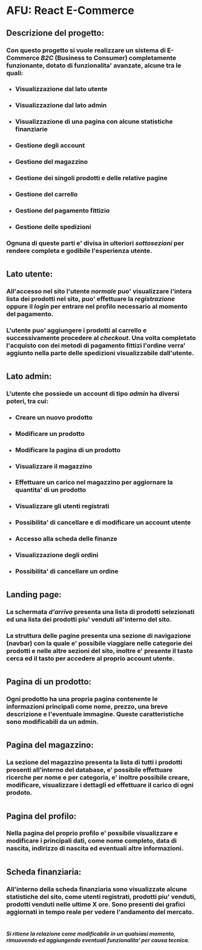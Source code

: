 # **AFU: React E-Commerce**
## **Descrizione del progetto:**
### Con questo progetto si vuole realizzare un sistema di E-Commerce *B2C* (Business to Consumer) completamente funzionante, dotato di funzionalita' avanzate, alcune tra le quali:
- ### Visualizzazione dal lato utente
- ### Visualizzazione dal lato admin
- ### Visualizzazione di una pagina con alcune statistiche finanziarie
- ### Gestione degli account
- ### Gestione del magazzino
- ### Gestione dei singoli prodotti e delle relative pagine
- ### Gestione del carrello
- ### Gestione del pagamento fittizio
- ### Gestione delle spedizioni
### Ognuna di queste parti e' divisa in ulteriori *sottosezioni* per rendere completa e godibile l'esperienza utente.
#
## **Lato utente:**
### All'accesso nel sito l'utente *normale* puo' visualizzare l'intera lista dei prodotti nel sito, puo' effettuare la *registrazione* oppure il *login* per entrare nel profilo necessario al momento del pagamento.
### L'utente puo' aggiungere i prodotti al carrello e successivamente procedere al *checkout*. Una volta completato l'acquisto con dei metodi di pagamento fittizi l'ordine verra' aggiunto nella parte delle spedizioni visualizzabile dall'utente.
#
## **Lato admin:**
### L'utente che possiede un account di tipo *admin* ha diversi poteri, tra cui:
- ### Creare un nuovo prodotto
- ### Modificare un prodotto
- ### Modificare la pagina di un prodotto
- ### Visualizzare il magazzino 
- ### Effettuare un carico nel magazzino per aggiornare la quantita' di un prodotto
- ### Visualizzare gli utenti registrati
- ### Possibilita' di cancellare e di modificare un account utente
- ### Accesso alla scheda delle finanze
- ### Visualizzazione degli ordini
- ### Possibilita' di cancellare un ordine
#
## **Landing page:**
### La schermata *d'arrivo* presenta una lista di prodotti selezionati ed una lista dei prodotti piu' venduti all'interno del sito. 
### La struttura delle pagine presenta una sezione di navigazione (navbar) con la quale e' possibile viaggiare nelle categorie dei prodotti e nelle altre sezioni del sito, inoltre e' presente il tasto cerca ed il tasto per accedere al proprio account utente.
#
## **Pagina di un prodotto:**
### Ogni prodotto ha una propria pagina contenente le informazioni principali come nome, prezzo, una breve descrizione e l'eventuale immagine. Queste caratteristiche sono modificabili da un admin.
#
## **Pagina del magazzino:**
### La sezione del magazzino presenta la lista di tutti i prodotti presenti all'interno del database, e' possibile effettuare ricerche per nome e per categoria, e' inoltre possibile creare, modificare, visualizzare i dettagli ed effettuare il carico di ogni prodoto.
#
## **Pagina del profilo:**
### Nella pagina del proprio profilo e' possibile visualizzare e modificare i principali dati, come nome completo, data di nascita, indirizzo di nascita ed eventuali altre informazioni.
#
## **Scheda finanziaria:**
### All'interno della scheda finanziaria sono visualizzate alcune statistiche del sito, come utenti registrati, prodotti piu' venduti, prodotti venduti nelle ultime X ore. Sono presenti dei grafici aggiornati in tempo reale per vedere l'andamento del mercato.
#
##### Si ritiene la relazione come modificabile in un qualsiasi momento, rimuovendo ed aggiungendo eventuali funzionalita' per causa tecnica.
